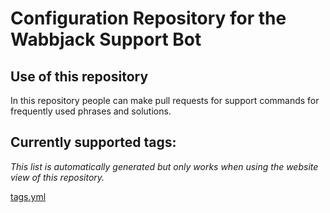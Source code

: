 # Configuration Repository for the Wabbjack Support Bot

## Use of this repository

In this repository people can make pull requests for support commands for frequently used phrases and solutions.

## Currently supported tags:

*This list is automatically generated but only works when using the website view of this repository.*

[tags.yml](tags.yml)

<script>
async function fetchYAMLAndProcess(url) {
    try {
        const response = await fetch(url);
        const text = await response.text();
        const lines = text.split('\n');
        let output = '';

        lines.forEach(line => {
            line = line.trim();
            if (line.startsWith('#')) {
                const commentText = line.substring(1).trim();
                output += `<h3>${commentText}</h3>\n`;
            } else if (line.includes(':')) {
                const [key, value] = line.split(':').map(part => part.trim());
                if (value.startsWith('text:')) {
                    const url = value.substring(5).trim();
                    const href = url.replace(/^(https:\/\/raw\.githubusercontent\.com\/wabbajack-tools\/discord_bot_tags\/(refs\/heads\/main|main)\/)/, '');
                    output += `<a href="${href}">${key}</a>\n`;
                }
            }
        });

        document.body.innerHTML += output; // Append the output to the body
    } catch (error) {
        console.error('Error fetching or processing the YAML file:', error);
    }
}

fetchYAMLAndProcess('https://www.wabbajack.org/discord_bot_tags/tags.yaml');
</script>
